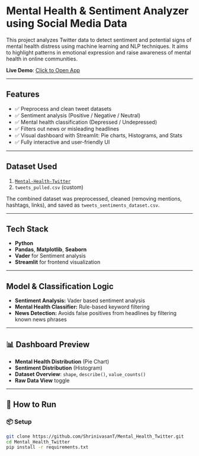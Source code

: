 # Mental Health & Sentiment Analyzer using Social Media Data

This project analyzes Twitter data to detect sentiment and potential signs of mental health distress using machine learning and NLP techniques. It aims to highlight patterns in emotional expression and raise awareness of mental health in online communities.

 **Live Demo**: [Click to Open App](https://mental-health-analyzer.streamlit.app)

---

##  Features

- ✅ Preprocess and clean tweet datasets
- ✅ Sentiment analysis (Positive / Negative / Neutral)
- ✅ Mental health classification (Depressed / Undepressed)
- ✅ Filters out news or misleading headlines
- ✅ Visual dashboard with Streamlit: Pie charts, Histograms, and Stats
- ✅ Fully interactive and user-friendly UI

---

##  Dataset Used

1. [`Mental-Health-Twitter`](https://www.kaggle.com/datasets)  
2. `tweets_pulled.csv` (custom)

The combined dataset was preprocessed, cleaned (removing mentions, hashtags, links), and saved as `tweets_sentiments_dataset.csv`.

---

##  Tech Stack

- **Python**
- **Pandas**, **Matplotlib**, **Seaborn**
- **Vader** for Sentiment analysis
- **Streamlit** for frontend visualization

---

##  Model & Classification Logic

- **Sentiment Analysis:** Vader based sentiment analysis
- **Mental Health Classifier:** Rule-based keyword filtering
- **News Detection:** Avoids false positives from headlines by filtering known news phrases

---

## 📊 Dashboard Preview

- **Mental Health Distribution** (Pie Chart)
- **Sentiment Distribution** (Histogram)
- **Dataset Overview**: `shape`, `describe()`, `value_counts()`
- **Raw Data View** toggle

---

## 🚀 How to Run

### 📦 Setup

```bash
git clone https://github.com/ShrinivasanT/Mental_Health_Twitter.git
cd Mental_Health_Twitter
pip install -r requirements.txt
